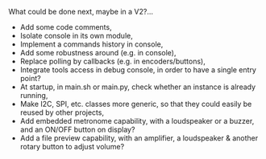 What could be done next, maybe in a V2?...

* Add some code comments,
* Isolate console in its own module,
* Implement a commands history in console,
* Add some robustness around (e.g. in console),
* Replace polling by callbacks (e.g. in encoders/buttons),
* Integrate tools access in debug console, in order to have a single entry point?
* At startup, in main.sh or main.py, check whether an instance is already running,
* Make I2C, SPI, etc. classes more generic, so that they could easily be reused by other projects,
* Add embedded metronome capability, with a loudspeaker or a buzzer, and an ON/OFF button on display?
* Add a file preview capability, with an amplifier, a loudspeaker & another rotary button to adjust volume? 

